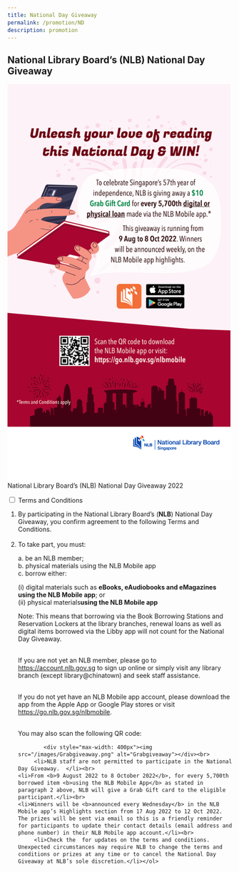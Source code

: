 ```yaml
---
title: National Day Giveaway
permalink: /promotion/ND
description: promotion
---
```


<h2>National Library Board’s (NLB) National Day Giveaway</h2>
 <p>	<div style="max-width: 500px"><img src="/images/Grabgiveawaypic.png" alt="Grabgiveawaypic"></div>
	National Library Board’s (NLB) National Day Giveaway 2022</p>  

<div id="eReads-get-started" class="new-accordion">          
<input id="acc1" type="checkbox">
        <label for="acc1">Terms and Conditions </label>
<div class="new-accordion-content">
      	
   <ol type="1">
		 <li>By participating in the National Library Board’s (<b>NLB</b>) National Day Giveaway, you confirm agreement to the following Terms and Conditions.</li><br>
         <li>To take part, you must:</li>
									<p>a. be an NLB member;<br>
									b. physical materials using the NLB Mobile app<br>
										c. borrow either:<br></p>
										 <p>(i) digital materials such as <b>eBooks, eAudiobooks and eMagazines using the NLB Mobile app</b>; or<br>
											 (ii)  physical materials<b>using the NLB Mobile app</b></p>
									<p>Note:  This means that borrowing via the Book Borrowing Stations and Reservation Lockers at the library branches, renewal loans as well as digital items borrowed via the Libby app will not count for the National Day Giveaway.</p><br> 
										If you are not yet an NLB member, please go to  <a href="https://account.nlb.gov.sg">https://account.nlb.gov.sg</a> to sign up online or simply visit any library branch (except library@chinatown) and seek staff assistance.<p></p><br> If you do not yet have an NLB Mobile app account, please download the app from the Apple App or Google Play stores or visit <a href=" https://go.nlb.gov.sg/nlbmobile"> https://go.nlb.gov.sg/nlbmobile</a>. <p></p><br>You may also scan the following QR code:
	
		 	<div style="max-width: 400px"><img src="/images/Grabgiveaway.png" alt="Grabgiveaway"></div><br>
         <li>NLB staff are not permitted to participate in the National Day Giveaway.  </li><br>
	<li>From <b>9 August 2022 to 8 October 2022</b>, for every 5,700th borrowed item <b>using the NLB Mobile App</b> as stated in paragraph 2 above, NLB will give a Grab Gift card to the eligible participant.</li><br>
	<li>Winners will be <b>announced every Wednesday</b> in the NLB Mobile app’s Highlights section from 17 Aug 2022 to 12 Oct 2022.  The prizes will be sent via email so this is a friendly reminder for participants to update their contact details (email address and phone number) in their NLB Mobile app account.</li><br>
         <li>Check the  for updates on the terms and conditions.  Unexpected circumstances may require NLB to change the terms and conditions or prizes at any time or to cancel the National Day Giveaway at NLB’s sole discretion.</li></ol>

          
</div>  
 
</div><!--close FAQ-section-->